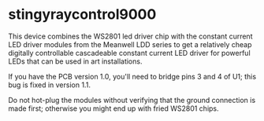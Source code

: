 # stingyraycontrol9000

This device combines the WS2801 led driver chip with the constant current LED driver modules from the Meanwell LDD series to get a relatively cheap digitally controllable cascadeable constant current LED driver for powerful LEDs that can be used in art installations.

If you have the PCB version 1.0, you'll need to bridge pins 3 and 4 of U1; this bug is fixed in version 1.1.

Do not hot-plug the modules without verifying that the ground connection is made first; otherwise you might end up with fried WS2801 chips.
